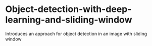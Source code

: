 # Object-detection-with-deep-learning-and-sliding-window
Introduces an approach for object detection in an image with sliding window
